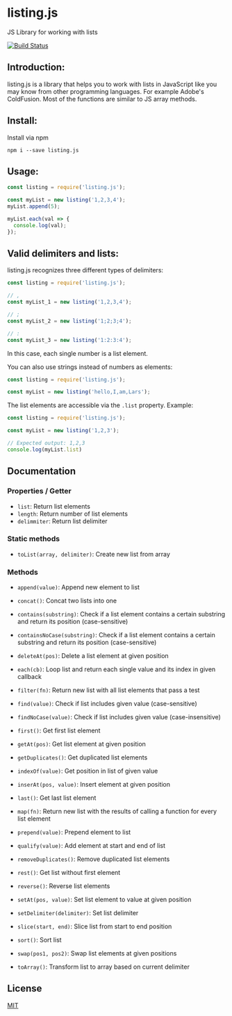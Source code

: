 # listing.js
JS Library for working with lists

[![Build Status](https://travis-ci.com/larswaechter/listing.js.svg?branch=master)](https://travis-ci.com/larswaechter/listing.js)

## Introduction:
listing.js is a library that helps you to work with lists in JavaScript like you may know from other programming languages. For example Adobe's ColdFusion. Most of the functions are similar to JS array methods.

## Install:
Install via npm
```
npm i --save listing.js
```

## Usage:
```javascript
const listing = require('listing.js');

const myList = new listing('1,2,3,4');
myList.append(5);

myList.each(val => {
  console.log(val);
});
```

## Valid delimiters and lists:
listing.js recognizes three different types of delimiters:
```javascript
const listing = require('listing.js');

// ,
const myList_1 = new listing('1,2,3,4');

// ;
const myList_2 = new listing('1;2;3;4');

// :
const myList_3 = new listing('1:2:3:4');
```

In this case, each single number is a list element.

You can also use strings instead of numbers as elements:
```javascript
const listing = require('listing.js');

const myList = new listing('hello,I,am,Lars');
```

The list elements are accessible via the ```.list``` property.
Example:
```javascript
const listing = require('listing.js');

const myList = new listing('1,2,3');

// Expected output: 1,2,3
console.log(myList.list)
```

## Documentation

### Properties / Getter
- `list`: Return list elements
- `length`: Return number of list elements
- `delimmiter`: Return list delimiter

### Static methods
- `toList(array, delimiter)`: Create new list from array

### Methods
- `append(value)`: Append new element to list
- `concat()`: Concat two lists into one
- `contains(substring)`: Check if a list element contains a certain substring and return its position (case-sensitive)
- `containsNoCase(substring)`: Check if a list element contains a certain substring and return its position (case-sensitive)
- `deleteAt(pos)`: Delete a list element at given position
- `each(cb)`: Loop list and return each single value and its index in given callback

- `filter(fn)`: Return new list with all list elements that pass a test
- `find(value)`: Check if list includes given value (case-sensitive)
- `findNoCase(value)`: Check if list includes given value (case-insensitive)
- `first()`: Get first list element
- `getAt(pos)`: Get list element at given position
- `getDuplicates()`: Get duplicated list elements

- `indexOf(value)`: Get position in list of given value
- `inserAt(pos, value)`: Insert element at given position
- `last()`: Get last list element
- `map(fn)`: Return new list with the results of calling a function for every list element
- `prepend(value)`: Prepend element to list
- `qualify(value)`: Add element at start and end of list
- `removeDuplicates()`: Remove duplicated list elements
- `rest()`: Get list without first element
- `reverse()`: Reverse list elements
- `setAt(pos, value)`: Set list element to value at given position
- `setDelimiter(delimiter)`: Set list delimiter
- `slice(start, end)`: Slice list from start to end position
- `sort()`: Sort list
- `swap(pos1, pos2)`: Swap list elements at given positions
- `toArray()`: Transform list to array based on current delimiter

## License
[MIT](https://github.com/larswaechter/listing.js/blob/master/LICENSE)